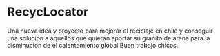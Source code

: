 # RecycLocator
Una nueva idea y proyecto para mejorar el reciclaje en chile y conseguir una solucion a aquellos que quieran aportar su granito de arena para la disminucion de el calentamiento global
Buen trabajo chicos.
